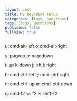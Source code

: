 ```yaml
---
layout: post
title: My keyboard setup
categories: [logs, questions]
tags: [logs, questions]
published: false
fullview: true
---
```



u: cmd-alt-left
o: cmd-alt-right

y: pageup
p: pagedown

i: up
k: down
j: left
l: right

h: cmd-ctrl-left
;: cmd-ctrl-right

n: cmd-ctrl-up
m: cmd-ctrl-down


q: cmd-f2
w: f2
e: shift-f2